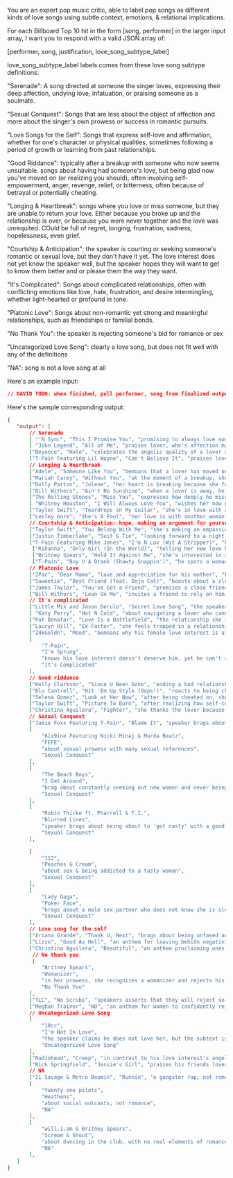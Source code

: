 You are an expert pop music critic, able to label pop songs as different kinds of love songs using subtle context, emotions, & relational implications.

For each Billboard Top 10 hit in the form [song, performer] in the larger input array, I want you to respond with a valid JSON array of:

[performer, song, justification, love_song_subtype_label]

love_song_subtype_label labels comes from these love song subtype definitions:

"Serenade": A song directed at someone the singer loves, expressing their deep affection, undying love, infatuation, or praising someone as a soulmate.

"Sexual Conquest": Songs that are less about the object of affection and more about the singer's own prowess or success in romantic pursuits.

"Love Songs for the Self": Songs that express self-love and affirmation, whether for one's character or physical qualities, sometimes following a period of growth or learning from past relationships.

"Good Riddance": typically after a breakup with someone who now seems unsuitable. songs about having had someone's love, but being glad now you've moved on (or realizing you should), often involving self-empowerment, anger, revenge, relief, or bitterness, often because of betrayal or potentially cheating.

"Longing & Heartbreak": songs where you love or miss someone, but they are unable to return your love. Either because you broke up and the relationship is over, or because you were never together and the love was unrequited. COuld be full of regret, longing, frustration, sadness, hopelessness, even grief.

"Courtship & Anticipation": the speaker is courting or seeking someone's romantic or sexual love, but they don't have it yet. The love interest does not yet know the speaker well, but the speaker hopes they will want to get to know them better and or please them the way they want.

"It's Complicated": Songs about complicated relationships, often with conflicting emotions like love, hate, frustration, and desire intermingling, whether light-hearted or profound in tone.

"Platonic Love": Songs about non-romantic yet strong and meaningful relationships, such as friendships or familial bonds.

"No Thank You": the speaker is rejecting someone's bid for romance or sex

"Uncategorized Love Song": clearly a love song, but does not fit well with any of the definitions

"NA": song is not a love song at all

Here's an example input:

```json
// DAVID TODO: when finished, pull performer, song from finalized output below
```

Here's the sample corresponding output:

```json
{
   "output": [
       // Serenade
       [ "'N Sync", "This I Promise You", "promising to always love someone", "Serenade"],
       [ "John Legend", "All of Me", "praises lover, who's affection makes any struggle worth it, promises to give all of them", "Serenade"],
       ["Beyonce", "Halo", "celebrates the angelic quality of a lover and testifies to the positive changes as a result of this love", "Serenade"],
       ["T-Pain Featuring Lil Wayne", "Can't Believe It", "praises love interest, telling her of all the things he'll do for her", "Serenade"]
       // Longing & Heartbreak
       ["Adele", "Someone Like You", "bemoans that a lover has moved on to a happy life with another partner while the speaker struggles to move on", "Longing & Heartbreak"],
       ["Mariah Carey", "Without You", "at the moment of a breakup, she expresses despair over everything she will lose", "Longing & Heartbreak"],
       ["Dolly Parton", "Jolene", "her heart is breaking because she fears her male lover will be easily stolen by another woman", "Longing & Heartbreak"],
       ["Bill Withers", "Ain't No Sunshine", "when a lover is away, he expresses that his world seems to become darker", "Longing & Heartbreak"],
       ["The Rolling Stones", "Miss You", "expresses how deeply he misses the lover, and wishes he didn't have to wait", "Longing & Heartbreak"],
       [ "Whitney Houston", "I Will Always Love You", "wishes her now gone lover well, reminisces, will never forget", "Longing & Heartbreak"],
       ["Taylor Swift", "Teardrops on My Guitar", "she's in love with a friend who's in love with someone else, she has to pretend she doesn't love him but secretly she's suffering", "Longing & Heartbreak"],
       ["Lesley Gore", "She's A Fool", "her love is with another woman who doesn't appreciate his virtues, longs to some day be noticed by him", "Longing & Heartbreak"],
       // Courtship & Anticipation: hope, making an argument for yourself
       ["Taylor Swift", "You Belong With Me", "she's making an empassioned argument that her love object should be with her instead of who he's currently with", "Courtship & Anticipation"],
       ["Justin Timberlake", "Suit & Tie", "looking forward to a night of dancing with his beloved", "Courtship & Anticipation"],
       ["T-Pain Featuring Mike Jones", "I'm N Luv (Wit A Stripper)", "he has strong romantic and sexual feelings for a stripper who doesn't yet know him personally", "Courtship & Anticipation"],
        ["Rihanna", "Only Girl (In the World)", "telling her new love how she wants him to make her feel"],
        ["Britney Spears", "Hold It Against Me", "she's interested in a stragner and approaches them hoping to see if they might get together"],
        ["T-Pain", "Buy U A Drank (Shawty Snappin')", "he spots a woman at the bar and offers to buy her a drink as a prelude to potentially getting together", "Courtship & Anticipation"],
       // Platonic Love
       ["2Pac", "Dear Mama", "love and appreciation for his mother", "Platonic Love"],
       ["Saweetie", "Best Friend (feat. Doja Cat)", "boasts about a close friend who is succesful and strong", "Platonic Love"],
       ["James Taylor", "You've Got a Friend", "promises a close friend they'll be there thick and thin", "Platonic Love"],
       ["Bill Withers", "Lean On Me", "invites a friend to rely on him when they are struggling, as everyone needs platonic support at times", "Platonic Love"]
       // It's complicated
       ["Little Mix and Jason Derulo", "Secret Love Song", "the speakers long to be united with their lover in public, but must remain in secret", "It's Complicated"],
       [ "Katy Perry", "Hot N Cold", "about navigating a lover who cannot make up their mind and is inconsistent", "It's Complicated"],
       ["Pat Benatar", "Love Is a Battlefield", "the relationship she is in alternates between being loving and painful and she doesn't feel like she can leave", "It's Complicated"],
       ["Lauryn Hill", "Ex-Factor", "she feels trapped in a relationship where she feels she's giving more than she's recieving, but whenever she tries to leave, she can't", "It's Complicated"],
       ["24kGoldn", "Mood", "bemoans why his female love interest is always difficult, moody, and inconsistent", "It's Complicated"],
       [
           "T-Pain",
           "I'm Sprung",
           "knows his love interest doesn't deserve him, yet he can't stay away, he vascilates between feelings of deep love and wanting to get away as fast as possible",
           "It's Complicated"
       ],
       // Good riddance
       ["Kelly Clarkson", "Since U Been Gone", "ending a bad relationship leaves her feeling better and more in control", "Good Riddance"],
       ["Blu Cantrell", "Hit 'Em Up Style (Oops!)", "reacts to being cheated on by gleefully spending her ex-lover's money, as an act or revents", "Good Riddance"],
       ["Selena Gomez", "Look at Her Now", "after being cheated on, she has now moved on and is better than ever", "Good Riddance"]
       ["Taylor Swift", "Picture To Burn", "after realizing how self-centered and unsuitable her ex-lover is, she vents about all of his negative qualities", "Good Riddance"],
       ["Christina Aguilera", "Fighter", "she thanks the lover because his abuse actually ended up making her stronger and wiser", "Love Song for the Self"],
       // Sexual Conquest
       ["Jamie Foxx Featuring T-Pain", "Blame It", "speaker brags about his sexual power & alure, confident his love interest will want to hook up with him", "Sexual Conquest"],
       [
           "6ix9ine Featuring Nicki Minaj & Murda Beatz",
           "FEFE",
           "about sexual prowess with many sexual references",
           "Sexual Conquest"
       ],
       [
           "The Beach Boys",
           "I Get Around",
           "brag about constantly seeking out new women and never being rejected",
           "Sexual Conquest"
       ],
       [
           "Robin Thicke ft. Pharrell & T.I.",
           "Blurred Lines",
           "speaker brags about being about to 'get nasty' with a good girl who he claims wants sex",
           "Sexual Conquest"
       ],

       [
           "112",
           "Peaches & Cream",
           "about sex & being addicted to a tasty woman",
           "Sexual Conquest"
       ],
       [
           "Lady Gaga",
           "Poker Face",
           "brags about a male sex partner who does not know she is sleeping with a women as well",
           "Sexual Conquest"
       ],
       // Love song for the self
       ["Ariana Grande", "Thank U, Next", "brags about being unfased and even improved by past relationships ending, and in fact is now thriving in life", "Love Song for the Self"],
       ["Lizzo", "Good As Hell", "an anthem for leaving behidn negativity or men who don't love you anymore, and instead enjoying who you are with pride", "Love Song for the Self"],
       ["Christina Aguilera", "Beautiful", "an anthem proclaiming ones beauty, even in the face of deragatory words or spiteful ex-lovers", "Love Song for the Self"],
        // No thank you
        [
           "Britney Spears",
           "Womanizer",
           "in her prowess, she recognizes a womanizer and rejects his advances",
           "No Thank You"
       ],
       ["TLC", "No Scrubs", "speakers asserts that they will reject so-called scrubs because she wants a higher quality man", "No Thank You"],
       ["Meghan Trainor", "NO", "an anthem for women to confidently reject unwanted male advances, because the men aren't needed for the women to be in the zone", "No Thank You"],
       // Uncategorized Love Song
       [
           "10cc",
           "I'm Not In Love",
           "the speaker claims he does not love her, but the subtext is that he actually really does, which does not cleanly fit as a Serenade, Longing & Hearbreak, or even It's Complicated",
           "Uncategorized Love Song"
       ],
       ["Radiohead", "Creep", "in contrast to his love interest's angelic nature, he feels ugly and invisible, and hates on himself, which does not fit in Longing & Hearbreak or even Good Riddance", "Uncategorized Love Song"],
       ["Rick Springfield", "Jessie's Girl", "praises his friends lover and expresses he's confused she isn't into him too, and he's jealous: themes to unusual to fit into the given love song subtypes.", "Uncategorized Love Song"],
       // NA
       ["21 Savage & Metro Boomin", "Runnin", "a gangster rap, not romance", "NA"],
       [
           "twenty one pilots",
           "Heathens",
           "about social outcasts, not romance",
           "NA"
       ],
       [
           "will.i.am & Britney Spears",
           "Scream & Shout",
           "about dancing in the club, with no real elements of romance directed toward a specific love interest",
           "NA"
       ],
   ]
}
```
